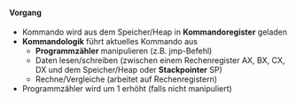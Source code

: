 #### Vorgang
- Kommando wird aus dem Speicher/Heap in **Kommandoregister** geladen
- **Kommandologik** führt aktuelles Kommando aus
	- **Programmzähler** manipulieren (z.B. jmp-Befehl)
	- Daten lesen/schreiben (zwischen einem Rechenregister AX, BX, CX, DX und dem Speicher/Heap oder **Stackpointer** SP)
	- Rechne/Vergleiche (arbeitet auf Rechenregistern)
- Programmzähler wird um 1 erhöht (falls nicht manipuliert)

